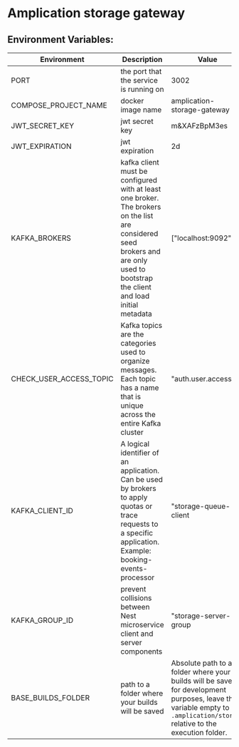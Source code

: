 # Amplication storage gateway

## Environment Variables:
| Environment | Description | Value       |
| ----------- | ----------- | ----------- |
| PORT | the port that the service is running on | 3002 |
| COMPOSE_PROJECT_NAME | docker image name | amplication-storage-gateway |
| JWT_SECRET_KEY | jwt secret key | m&XAFzBpM3es |
| JWT_EXPIRATION | jwt expiration | 2d |
| KAFKA_BROKERS | kafka client must be configured with at least one broker. The brokers on the list are considered seed brokers and are only used to bootstrap the client and load initial metadata | ["localhost:9092"] |
| CHECK_USER_ACCESS_TOPIC | Kafka topics are the categories used to organize messages. Each topic has a name that is unique across the entire Kafka cluster | "auth.user.access" |
| KAFKA_CLIENT_ID | A logical identifier of an application. Can be used by brokers to apply quotas or trace requests to a specific application. Example: booking-events-processor | "storage-queue-client |
| KAFKA_GROUP_ID |  prevent collisions between Nest microservice client and server components | "storage-server-group |
| BASE_BUILDS_FOLDER | path to a folder where your builds will be saved | Absolute path to a folder where your builds will be saved for development purposes, leave this variable empty to use `.amplication/storage` relative to the execution folder. |
